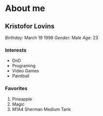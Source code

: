 # About me

## **Kristofor Lovins**
*Birthday:* March 19 1996
*Gender:* Male
*Age:* 23

### Interests

  * DnD
  * Programing
  * Video Games
  * Paintball

### Favorites

  1. Pineapple
  2. Magic
  3. M1A4 Sherman Medium Tank

